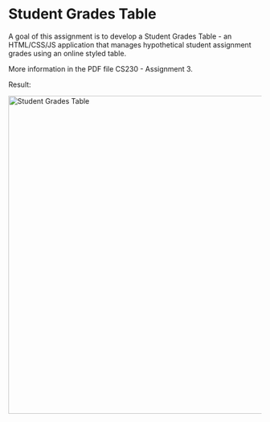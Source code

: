 # Student Grades Table

A goal of this assignment is to develop a Student Grades Table - an HTML/CSS/JS application that manages hypothetical student assignment grades using an online styled table.

More information in the PDF file CS230 - Assignment 3.

Result:

<img width="633" alt="Student Grades Table" src="https://github.com/tmshts/Web_Information_Processing/assets/74012536/853e6071-0df6-4bde-a3da-d390aaabea9d">
